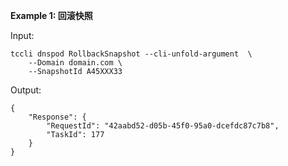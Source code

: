 **Example 1: 回滚快照**



Input: 

```
tccli dnspod RollbackSnapshot --cli-unfold-argument  \
    --Domain domain.com \
    --SnapshotId A45XXX33
```

Output: 
```
{
    "Response": {
        "RequestId": "42aabd52-d05b-45f0-95a0-dcefdc87c7b8",
        "TaskId": 177
    }
}
```

